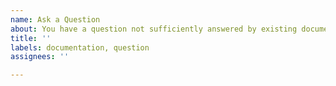 ```yaml
---
name: Ask a Question
about: You have a question not sufficiently answered by existing documentation
title: ''
labels: documentation, question
assignees: ''

---
```


<!-- A clear and concise information request. -->
